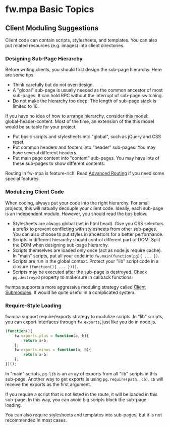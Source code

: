 # fw.mpa Basic Topics #

## Client Moduling Suggestions ##

Client code can contain scripts, stylesheets, and templates. You can also put related resources (e.g. images) into client directories.

### Designing Sub-Page Hierarchy ###

Before writing clients, you should first design the sub-page hierarchy. Here are some tips.

* Think carefully but do not over-design.
* A "global" sub-page is usually needed as the common ancestor of most sub-pages. It can hold RPC without the interrupt of sub-page switching.
* Do not make the hierarchy too deep. The length of sub-page stack is limited to 16.

If you have no idea of how to arrange hierarchy, consider this model: global-header-content.
Most of the time, an extension of the this model would be suitable for your project.

* Put basic scripts and stylesheets into "global", such as jQuery and CSS reset.
* Put common headers and footers into "header" sub-pages. You may have several different headers.
* Put main page content into "content" sub-pages. You may have lots of these sub-pages to show different contents.

Routing in fw-mpa is feature-rich. Read [Advanced Routing](../advanced_topics/advanced_routing.md) if you need some special features.

### Modulizing Client Code ###

When coding, always put your code into the right hierarchy.
For small projects, this will natually decouple your client code.
Ideally, each sub-page is an independent module.
However, you should read the tips below.

* Stylesheets are always global (set in html head). Give you CSS selectors a prefix to prevent conflicting with stylesheets from other sub-pages. You can also choose to put styles in ancestors for a better performance.
* Scripts in different hierarchy should control different part of DOM. Split the DOM when designing sub-page hierarchy.
* Scripts themselves are loaded only once (act as node.js require cache). In "main" scripts, put all your code into `fw.main(function(pg){ ... })`.
* Scripts are run in the global context. Protect your "lib" script code in a closure `(function(){ ... })()`.
* Scripts may be executed after the sub-page is destroyed. Check `pg.destroyed` property to make sure in callback functions.

fw.mpa supports a more aggressive moduling strategy called [Client Submodules](../advanced_topics/client_submodules.md).
It would be quite useful in a complicated system.

### Require-Style Loading ###

fw.mpa support require/exports strategy to modulize scripts.
In "lib" scripts, you can export interfaces through `fw.exports`, just like you do in node.js.

```js
(function(){
	fw.exports.plus = function(a, b){
		return a+b;
	};
	fw.exports.minus = function(a, b){
		return a-b;
	};
})();
```

In "main" scripts, `pg.lib` is an array of exports from all "lib" scripts in this sub-page.
Another way to get exports is using `pg.require(path, cb)`.
`cb` will receive the exports as the first argument.

If you require a script that is not listed in the route, it will be loaded in this sub-page.
In this way, you can avoid big scripts block the sub-page loading.

You can also require stylesheets and templates into sub-pages, but it is not recommended in most cases.
